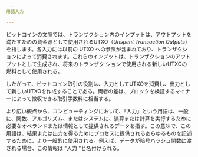```yaml
---
用語入力

---
```

ビットコインの文脈では、トランザクション内のインプットは、アウトプットを満たすための資金源として使用されるUTXO（*Unspent Transaction Outputs*）を指します。各入力には以前の UTXO への参照が含まれており、トランザクションによって消費されます。これらのインプットは、トランザクションのアウトプットとして生成され、将来のトランザク ションで使用される新しいUTXOの燃料として使用される。

したがって、ビットコイン取引の役割は、入力としてUTXOを消費し、出力として新しいUTXOを作成することである。両者の差は、ブロックを検証するマイナーによって徴収できる取引手数料に相当する。

より広い観点から、コンピューティングにおいて、「入力」という用語は、一般に、関数、アルゴリズム、またはシステムに、演算または計算を実行するために必要なオペランドまたは情報として提供されるデータを指す。この意味で、この用語は、結果または出力を得るためにプロセスに提供されるあらゆるものを記述するために、より一般的に使用される。例えば、データが暗号ハッシュ関数に渡される場合、この情報は "入力 "と名付けられる。